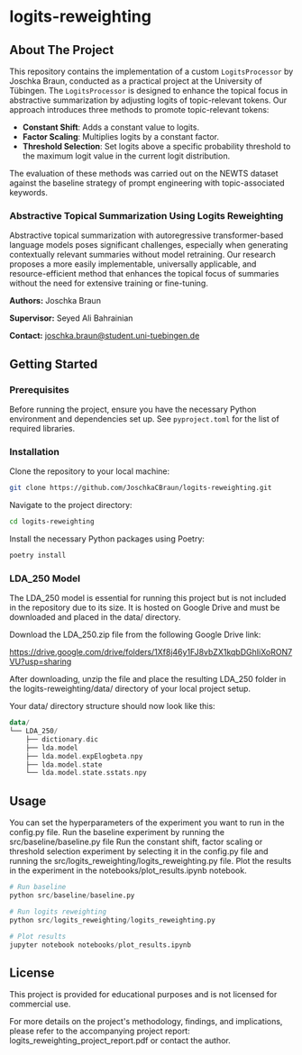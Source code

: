 # logits-reweighting

## About The Project

This repository contains the implementation of a custom `LogitsProcessor` by Joschka Braun, conducted as a practical project at the University of Tübingen. 
The `LogitsProcessor` is designed to enhance the topical focus in abstractive summarization by adjusting logits of topic-relevant tokens.
Our approach introduces three methods to promote topic-relevant tokens: 
- **Constant Shift**: Adds a constant value to logits.
- **Factor Scaling**: Multiplies logits by a constant factor.
- **Threshold Selection**: Set logits above a specific probability threshold to the maximum logit value in the current logit distribution.

The evaluation of these methods was carried out on the NEWTS dataset against the baseline strategy of prompt engineering with topic-associated keywords.

### Abstractive Topical Summarization Using Logits Reweighting

Abstractive topical summarization with autoregressive transformer-based language models poses significant challenges, especially when generating contextually relevant summaries without model retraining.
Our research proposes a more easily implementable, universally applicable, and resource-efficient method that enhances the topical focus of summaries without the need for extensive training or fine-tuning.

**Authors:** Joschka Braun

**Supervisor:** Seyed Ali Bahrainian

**Contact:** joschka.braun@student.uni-tuebingen.de

## Getting Started

### Prerequisites

Before running the project, ensure you have the necessary Python environment and dependencies set up. See `pyproject.toml` for the list of required libraries.

### Installation

Clone the repository to your local machine:

```bash
git clone https://github.com/JoschkaCBraun/logits-reweighting.git
```

Navigate to the project directory:
```bash
cd logits-reweighting
```

Install the necessary Python packages using Poetry:
```bash
poetry install
```

### LDA_250 Model
The LDA_250 model is essential for running this project but is not included in the repository due to its size.
It is hosted on Google Drive and must be downloaded and placed in the data/ directory.

Download the LDA_250.zip file from the following Google Drive link:

https://drive.google.com/drive/folders/1Xf8j46y1FJ8vbZX1kqbDGhIiXoRON7VU?usp=sharing

After downloading, unzip the file and place the resulting LDA_250 folder in the logits-reweighting/data/ directory of your local project setup.

Your data/ directory structure should now look like this:

```kotlin
data/
└── LDA_250/
    ├── dictionary.dic
    ├── lda.model
    ├── lda.model.expElogbeta.npy
    ├── lda.model.state
    └── lda.model.state.sstats.npy
```

## Usage
You can set the hyperparameters of the experiment you want to run in the config.py file. 
Run the baseline experiment by running the src/baseline/baseline.py file
Run the constant shift, factor scaling or threshold selection experiment by selecting it in the config.py file and running the src/logits_reweighting/logits_reweighting.py file.
Plot the results in the experiment in the notebooks/plot_results.ipynb notebook.

```python
# Run baseline
python src/baseline/baseline.py

# Run logits reweighting
python src/logits_reweighting/logits_reweighting.py

# Plot results
jupyter notebook notebooks/plot_results.ipynb
```

## License
This project is provided for educational purposes and is not licensed for commercial use.

For more details on the project's methodology, findings, and implications, please refer to the accompanying project report: logits_reweighting_project_report.pdf or contact the author.